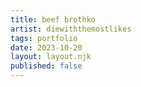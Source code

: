 ```yaml
---
title: beef brothko
artist: diewiththemostlikes
tags: portfolio
date: 2023-10-20
layout: layout.njk
published: false
---
```


# 
